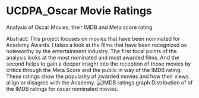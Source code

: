 # UCDPA_Oscar Movie Ratings
 Analysis of Oscar Movies, their IMDB and Meta score rating

Abstract: This project focuses on movies that have been nominated for Academy Awards. I takes a look at the films that have been recognized as noteworthy by the entertainment industry. The first focal points of the analysis looks at the most nominated and most awarded films. And the second helps to gain a deeper insight into the reception of those movies by critics through the Meta Score and the public in way of the IMDB rating. These ratings show the popularity of awarded movies and how their views allign or disagree with the Academy. 
![IMDB ratings graph](https://user-images.githubusercontent.com/109299370/186477922-5e1ccd94-fe95-403d-ae19-597b283a4515.JPG)
Distribution of of the IMDB ratings for oscar nominated movies.
